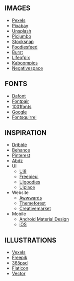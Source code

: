 IMAGES
----------------------------------------------------------------
- [Pexels](https://www.pexels.com/)
- [Pixabay](https://pixabay.com/)
- [Unsplash](https://unsplash.com/)
- [Picjumbo](https://picjumbo.com/)
- [Stocksnap](https://stocksnap.io/)
- [Foodiesfeed](https://www.foodiesfeed.com/)
- [Burst](https://burst.shopify.com/)
- [Lifeofpix](https://www.lifeofpix.com/)
- [Kaboompics](https://kaboompics.com/)
- [Negativespace](https://negativespace.co/)

FONTS
----------------------------------------------------------------
- [Dafont](https://www.dafont.com/)
- [Fontpair](https://fontpair.co/)
- [1001fonts](https://www.1001fonts.com/)
- [Google](https://fonts.google.com/)
- [Fontsquirrel](https://www.fontsquirrel.com/)

INSPIRATION
----------------------------------------------------------------
- [Dribble](https://dribbble.com/)
- [Behance](https://www.behance.net/)
- [Pinterest](https://www.pinterest.com/)
- [Abdz](https://abduzeedo.com/)
- UI
    * [Ui8](https://ui8.net/)
    * [Freebieui](https://freebiesui.com/)
    * [Uigoodies](http://www.uigoodies.com/)
    * [Uiplace](https://uiplace.com/)
- Website
    * [Awwwards](https://www.awwwards.com/)
    * [Themeforest](https://themeforest.net/)
    * [Creativemarket](https://creativemarket.com/)
- Mobile
    * [Android Material Design](https://material.io/design)
    * [iOS](https://developer.apple.com/design/human-interface-guidelines/)

ILLUSTRATIONS
----------------------------------------------------------------
- [Vexels](https://www.vexels.com/)
- [Freepik](https://www.freepik.com/)
- [365psd](https://365psd.com/)
- [Flaticon](https://www.flaticon.com/)
- [Vector](https://vector.me/)